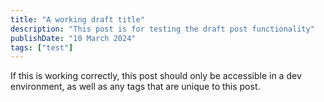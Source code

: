 ```yaml
---
title: "A working draft title"
description: "This post is for testing the draft post functionality"
publishDate: "10 March 2024"
tags: ["test"]
---
```


If this is working correctly, this post should only be accessible in a dev environment, as well as any tags that are unique to this post.
